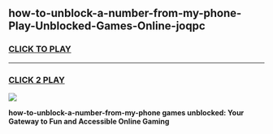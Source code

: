 
## how-to-unblock-a-number-from-my-phone-Play-Unblocked-Games-Online-joqpc
<h3>
<a href="https://premium76.site?title=how-to-unblock-a-number-from-my-phone&ref=25A">CLICK TO PLAY</a></h3>
<hr>

<h3>
<a href="https://premium76.site?title=how-to-unblock-a-number-from-my-phone&ref=25A">CLICK 2 PLAY</a>
  
</h3>

<a href="https://premium76.site?title=how-to-unblock-a-number-from-my-phone&ref=25A"><img src="https://clearcache.store/games.png"></a>


**how-to-unblock-a-number-from-my-phone games unblocked: Your Gateway to Fun and Accessible Online Gaming**
